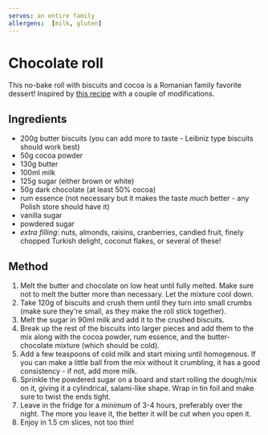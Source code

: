 ```yaml
---
serves: an entire family
allergens:  [milk, gluten]
---
```


# Chocolate roll

This no-bake roll with biscuits and cocoa is a Romanian family favorite dessert!
Inspired by [this recipe](https://www.lauraadamache.ro/2013/12/salam-de-biscuiti.html) with a couple of modifications.

## Ingredients

* 200g butter biscuits (you can add more to taste - Leibniz type biscuits should work best)
* 50g cocoa powder
* 130g butter
* 100ml milk
* 125g sugar (either brown or white)
* 50g dark chocolate (at least 50% cocoa)
* rum essence (not necessary but it makes the taste *much* better - any Polish store should have it)
* vanilla sugar
* powdered sugar
* *extra filling*: nuts, almonds, raisins, cranberries, candied fruit, finely chopped Turkish delight, coconut flakes, or several of these!

## Method

1. Melt the butter and chocolate on low heat until fully melted. Make sure not to melt the butter more than necessary. Let the mixture cool down.
2. Take 120g of biscuits and crush them until they turn into small crumbs (make sure they're small, as they make the roll stick together).
3. Melt the sugar in 90ml milk and add it to the crushed biscuits.
4. Break up the rest of the biscuits into larger pieces and add them to the mix along with the cocoa powder, rum essence, and the butter-chocolate mixture (which should be cold).
5. Add a few teaspoons of cold milk and start mixing until homogenous. If you can make a little ball from the mix without it crumbling, it has a good consistency - if not, add more milk.
6. Sprinkle the powdered sugar on a board and start rolling the dough/mix on it, giving it a cylindrical, salami-like shape. Wrap in tin foil and make sure to twist the ends tight.
7. Leave in the fridge for a *minimum* of 3-4 hours, preferably over the night. The more you leave it, the better it will be cut when you open it.
8. Enjoy in 1.5 cm slices, not too thin!
